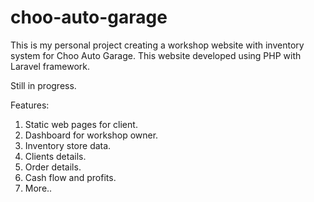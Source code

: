 # choo-auto-garage
This is my personal project creating a workshop website with inventory system for Choo Auto Garage. 
This website developed using PHP with Laravel framework.

Still in progress.

Features:
1. Static web pages for client.
2. Dashboard for workshop owner.
3. Inventory store data.
4. Clients details.
5. Order details.
6. Cash flow and profits.
7. More..
